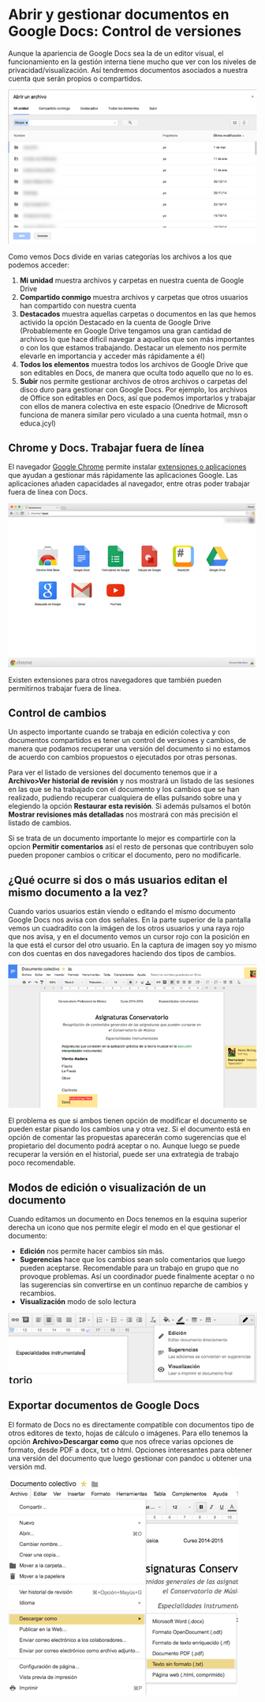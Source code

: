 # Abrir y gestionar documentos en Google Docs: Control de versiones

Aunque la apariencia de Google Docs sea la de un editor visual, el funcionamiento en la gestión interna tiene mucho que ver con los niveles de privacidad/visualización. Así tendremos documentos asociados a nuestra cuenta que serán propios o compartidos.

![Panel de gestión de archivos Google](Abrir_Docs_01.png)

Como vemos Docs divide en varias categorías los archivos a los que podemos acceder: 

1. **Mi unidad** muestra archivos y carpetas en nuestra cuenta de Google Drive
2. **Compartido conmigo** muestra archivos y carpetas que otros usuarios han compartido con nuestra cuenta
3. **Destacados** muestra aquellas carpetas o documentos en las que hemos activido la opción Destacado en la cuenta de Google Drive (Probablemente en Google Drive tengamos una gran cantidad de archivos lo que hace dificil navegar a aquellos que son más importantes o con los que estamos trabajando. Destacar un elemento nos permite elevarle en importancia y acceder más rápidamente a él)
4. **Todos los elementos** muestra todos los archivos de Google Drive que son editables en Docs, de manera que oculta todo aquello que no lo es. 
5. **Subir** nos permite gestionar archivos de otros archivos o carpetas del disco duro para gestionar con Google Docs. Por ejemplo, los archivos de Office son editables en Docs, así que podemos importarlos y trabajar con ellos de manera colectiva en este espacio (Onedrive de Microsoft funciona de manera similar pero viculado a una cuenta hotmail, msn o educa.jcyl)

## Chrome y Docs. Trabajar fuera de línea

El navegador [Google Chrome](https://www.google.es/chrome/browser/desktop/index.html) permite instalar [extensiones o aplicaciones](https://chrome.google.com/webstore/category/extensions?hl=es&_feature=offline) que ayudan a gestionar más rápidamente las aplicaciones Google. Las aplicaciones añaden capacidades al navegador, entre otras poder trabajar fuera de línea con Docs. 

![Aplicaciones Chrome](Abrir_Docs_02.png)

Existen extensiones para otros navegadores que también pueden permitirnos trabajar fuera de línea. 

## Control de cambios

Un aspecto importante cuando se trabaja en edición colectiva y con documentos compartidos es tener un control de versiones y cambios, de manera que podamos recuperar una versión del documento si no estamos de acuerdo con cambios propuestos o ejecutados por otras personas. 

Para ver el listado de versiones del documento tenemos que ir a **Archivo>Ver historial de revisión** y nos mostrará un listado de las sesiones en las que se ha trabajado con el documento y los cambios que se han realizado, pudiendo recuperar cualquiera de ellas pulsando sobre una y elegiendo la opción **Restaurar esta revisión**. Si además pulsamos el botón **Mostrar revisiones más detalladas** nos mostrará con más precisión el listado de cambios. 

Si se trata de un documento importante lo mejor es compartirle con la opcion **Permitir comentarios** así el resto de personas que contribuyen solo pueden proponer cambios o criticar el documento, pero no modificarle. 

## ¿Qué ocurre si dos o más usuarios editan el mismo documento a la vez?

Cuando varios usuarios están viendo o editando el mismo documento Google Docs nos avisa con dos señales. En la parte superior de la pantalla vemos un cuadradito con la imágen de los otros usuarios y una raya rojo que nos avisa, y en el documento vemos un cursor rojo con la posición en la que está el cursor del otro usuario. En la captura de imagen soy yo mismo con dos cuentas en dos navegadores haciendo dos tipos de cambios. 

![Aplicaciones Chrome](Abrir_Docs_05.png)

El problema es que si ambos tienen opción de modificar el documento se pueden estar pisando los cambios una y otra vez. Si el documento está en opción de comentar las propuestas aparecerán como sugerencias que el propietario del documento podrá aceptar o no. Aunque luego se puede recuperar la versión en el historial, puede ser una extrategia de trabajo poco recomendable.

## Modos de edición o visualización de un documento

Cuando editamos un documento en Docs tenemos en la esquina superior derecha un icono que nos permite elegir el modo en el que gestionar el documento: 

- **Edición** nos permite hacer cambios sin más. 
- **Sugerencias** hace que los cambios sean solo comentarios que luego pueden aceptarse. Recomendable para un trabajo en grupo que no provoque problemas. Así un coordinador puede finalmente aceptar o no las sugerencias sin convertirse en un continuo reparche de cambios y recambios. 
- **Visualización** modo de solo lectura

![Modos de trabajo con docs](Abrir_Docs_03.png)

## Exportar documentos de Google Docs

El formato de Docs no es directamente compatible con documentos tipo de otros editores de texto, hojas de cálculo o imágenes. Para ello tenemos la opción **Archivo>Descargar como** que nos ofrece varias opciones de formato, desde PDF a docx, txt o html. Opciones interesantes para obtener una versión del documento que luego gestionar con pandoc u obtener una versión md.

![Exportar archivos de Docs](Abrir_Docs_04.png)




